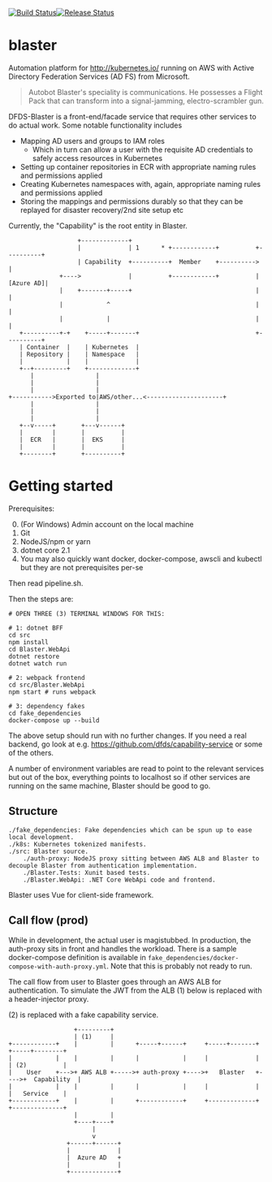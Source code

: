 [![Build Status](https://dfds.visualstudio.com/DevelopmentExcellence/_apis/build/status/Blaster-CI?branch=master)](https://dfds.visualstudio.com/DevelopmentExcellence/_build/latest?definitionId=803&branch=master)[![Release Status](https://dfds.vsrm.visualstudio.com/_apis/public/Release/badge/ace5e409-c242-4356-93f4-23c53a3dc87b/14/18)](https://dfds.visualstudio.com/DevelopmentExcellence/_build/latest?definitionId=803&branch=master)

# blaster
Automation platform for http://kubernetes.io/ running on AWS with Active Directory Federation Services (AD FS) from Microsoft.

> Autobot Blaster's speciality is communications. He possesses a Flight Pack that can transform into a signal-jamming, electro-scrambler gun.

DFDS-Blaster is a front-end/facade service that requires other services to do actual work. Some notable functionality includes

- Mapping AD users and groups to IAM roles
  - Which in turn can allow a user with the requisite AD credentials to safely access resources in Kubernetes
- Setting up container repositories in ECR with appropriate naming rules and permissions applied
- Creating Kubernetes namespaces with, again, appropriate naming rules and permissions applied
- Storing the mappings and permissions durably so that they can be replayed for disaster recovery/2nd site setup etc

Currently, the "Capability" is the root entity in Blaster. 

```ascii
                   +-------------+
                   |             | 1      * +------------+          +----------+
                   | Capability  +----------+  Member    +---------->          |
              +---->             |          +------------+          |[Azure AD]|
              |    +-------+-----+                                  |          |
              |            ^                                        |          |
              |            |                                        |          |
   +----------+-+    +-----+-------+                                +----------+
   | Container  |    | Kubernetes  |
   | Repository |    | Namespace   |
   |            |    |             |
   +--+---------+    +-------------+
      |                 | 
      |                 |
      |                 |
+----------->Exported to|AWS/other...<---------------------+
      |                 |
      |                 |
      |                 |
   +--v-----+       +---v------+
   |        |       |          |
   |  ECR   |       |  EKS     |
   |        |       |          |
   +--------+       +----------+
```

# Getting started
Prerequisites:

0. (For Windows) Admin account on the local machine
1. Git
2. NodeJS/npm or yarn
5. dotnet core 2.1
6. You may also quickly want docker, docker-compose, awscli and kubectl but they are not prerequisites per-se

Then read pipeline.sh.

Then the steps are:
```
# OPEN THREE (3) TERMINAL WINDOWS FOR THIS:

# 1: dotnet BFF
cd src
npm install
cd Blaster.WebApi
dotnet restore
dotnet watch run

# 2: webpack frontend
cd src/Blaster.WebApi
npm start # runs webpack

# 3: dependency fakes
cd fake_dependencies
docker-compose up --build
```

The above setup should run with no further changes. If you need a real backend, go look at e.g.  https://github.com/dfds/capability-service or some of the others.

A number of environment variables are read to point to the relevant services but out of the box, everything points to localhost so if other services are running on the same machine, Blaster should be good to go.

## Structure

    ./fake_dependencies: Fake dependencies which can be spun up to ease local development.
    ./k8s: Kubernetes tokenized manifests.
    ./src: Blaster source.
        ./auth-proxy: NodeJS proxy sitting between AWS ALB and Blaster to decouple Blaster from authentication implementation.
        ./Blaster.Tests: Xunit based tests.
        ./Blaster.WebApi: .NET Core WebApi code and frontend.

Blaster uses Vue for client-side framework.

## Call flow (prod)
While in development, the actual user is magistubbed. In production, the auth-proxy sits in front and handles the workload. There is a sample docker-compose definition is available in `fake_dependencies/docker-compose-with-auth-proxy.yml`. Note that this is probably not ready to run. 

The call flow from user to Blaster goes through an AWS ALB for authentication. To simulate the JWT from the ALB (1) below is replaced with a header-injector proxy.
 
(2) is replaced with a fake capability service.

```ascii
                  +---------+
                  | (1)     |
+------------+    |         |      +-----+------+     +-----+-------+     +-----+--------+
|            |    |         |      |            |     |             |     | (2)          |
|    User    +--->+ AWS ALB +----->+ auth-proxy +---->+   Blaster   +---->+  Capability  |
|            |    |         |      |            |     |             |     |   Service    |
+------------+    |         |      +------------+     +-------------+     +--------------+
                  |         |
                  +----+----+
                       |
                       v
                +------+------+
                |             |
                |  Azure AD   +
                |             |
                +-------------+
```
